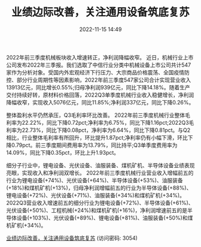﻿---
title: 业绩边际改善，关注通用设备筑底复苏
date: 2022-11-15 14:49
tags:
- 机械设备
updated: 1970-01-01 08:00:00
---

2022年前三季度机械板块收入增速转正，净利润降幅收窄。
近日，机械行业上市公司发布2022年三季报。我们选取了中信行业分类中机械设备上市公司共计547家作为分析对象。受国内外宏观经济下行压力、大宗商品价格震荡、全国疫情防控、部分行业周期性等因素影响，2022年前三季度547家公司合计实现营业收入13913亿元，同比增长0.55%;归母净利润939亿元，同比下降14.18%。随着生产交付持续好转，原材料价格回落，2022Q3单季度机械行业收入稳健增长，净利润降幅收窄，实现收入5076亿元，同比11.85%;净利润337亿元，同比下降0.26%。
<!-- more -->
整体盈利水平仍然承压，Q3毛利率环比改善。
2022年前三季度机械行业整体毛利率为22.22%，同比下降0.72pct;净利率为6.75%，同比下降1.16pct;2022Q3毛利率为22.73%，同比下降0.08pct，净利率为6.64%，同比下降0.81pct。与Q2相比，行业整体毛利率有所回升，环比提升1.87pct;净利率仍有小幅下滑，环比下降0.79pct。前三季度期间费用率为13.79%，同比持平;Q3单季度费用率为14.09%，同比下降0.35pct，环比上升1.93pct。

细分子行业中，锂电设备、光伏设备、油服装备、煤机矿机、半导体设备业绩表现亮眼，实现收入和净利润双增长。
2022年前三季度机械行业营业收入增幅前五的行业为锂电设备(+74%)、光伏设备(+64%)、半导体设备(+53%)、油服装备(+18%)和煤机矿机(+13%)，归母净利润增幅前五的行业为半导体设备(+88%)、锂电设备(+72%)、光伏设备(+71%)、油服装备(+34%)和煤机矿机(+34%)。2022Q3营业收入增速前五的细分行业为锂电设备(+72%)、半导体设备(+61%)、光伏设备(+50%)、工程机械(+24%)和煤机矿机(+16%)，净利润增速前五的是半导体设备(+103%)、光伏设备(+89%)、锂电设备(+81%)、油服装备(+50%)和煤机矿机(+34%)。

[业绩边际改善，关注通用设备筑底复苏](https://url12.ctfile.com/f/3948612-723791749-1d2807?p=3054)
(访问密码: 3054)

